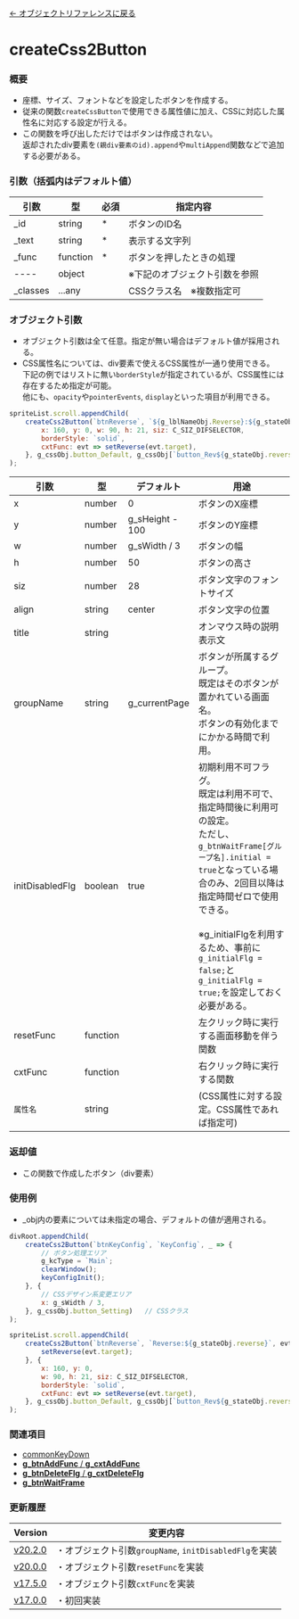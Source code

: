 [← オブジェクトリファレンスに戻る](ObjectReferenceIndex.html)  

# createCss2Button
### 概要
  - 座標、サイズ、フォントなどを設定したボタンを作成する。
  - 従来の関数`createCssButton`で使用できる属性値に加え、CSSに対応した属性名に対応する設定が行える。
  - この関数を呼び出しただけではボタンは作成されない。  
返却されたdiv要素を`(親div要素のid).append`や`multiAppend`関数などで追加する必要がある。

### 引数（括弧内はデフォルト値）

|引数|型|必須|指定内容|
|----|----|----|----|
|_id|string|*|ボタンのID名|
|_text|string|*|表示する文字列|
|_func|function|*|ボタンを押したときの処理|
|----|object||※下記のオブジェクト引数を参照|
|_classes|...any||CSSクラス名　※複数指定可|

### オブジェクト引数
- オブジェクト引数は全て任意。指定が無い場合はデフォルト値が採用される。
- CSS属性名については、div要素で使えるCSS属性が一通り使用できる。  
下記の例ではリストに無い`borderStyle`が指定されているが、CSS属性には存在するため指定が可能。  
他にも、`opacity`や`pointerEvents`, `display`といった項目が利用できる。
```javascript
spriteList.scroll.appendChild(
    createCss2Button(`btnReverse`, `${g_lblNameObj.Reverse}:${g_stateObj.reverse}`, evt => setReverse(evt.target), {
        x: 160, y: 0, w: 90, h: 21, siz: C_SIZ_DIFSELECTOR,
        borderStyle: `solid`,
        cxtFunc: evt => setReverse(evt.target),
    }, g_cssObj.button_Default, g_cssObj[`button_Rev${g_stateObj.reverse}`])
);
```

|引数|型|デフォルト|用途|
|----|----|----|----|
|x|number|0|ボタンのX座標|
|y|number|g_sHeight - 100|ボタンのY座標|
|w|number|g_sWidth / 3|ボタンの幅|
|h|number|50|ボタンの高さ|
|siz|number|28|ボタン文字のフォントサイズ|
|align|string|center|ボタン文字の位置|
|title|string||オンマウス時の説明表示文|
|groupName|string|g_currentPage|ボタンが所属するグループ。<br>既定はそのボタンが置かれている画面名。<br>ボタンの有効化までにかかる時間で利用。|
|initDisabledFlg|boolean|true|初期利用不可フラグ。<br>既定は利用不可で、指定時間後に利用可の設定。<br>ただし、`g_btnWaitFrame[グループ名].initial = true`となっている場合のみ、2回目以降は指定時間ゼロで使用できる。<br><br>※g_initialFlgを利用するため、事前に`g_initialFlg = false;`と`g_initialFlg = true;`を設定しておく必要がある。|
|resetFunc|function||左クリック時に実行する画面移動を伴う関数|
|cxtFunc|function||右クリック時に実行する関数|
|`属性名`|string||(CSS属性に対する設定。CSS属性であれば指定可)|

### 返却値
- この関数で作成したボタン（div要素）

### 使用例
- _obj内の要素については未指定の場合、デフォルトの値が適用される。
```javascript
divRoot.appendChild(
    createCss2Button(`btnKeyConfig`, `KeyConfig`, _ => {
        // ボタン処理エリア
        g_kcType = `Main`;
        clearWindow();
        keyConfigInit();
    }, {
        // CSSデザイン系変更エリア
        x: g_sWidth / 3,
    }, g_cssObj.button_Setting)   // CSSクラス
);

spriteList.scroll.appendChild(
    createCss2Button(`btnReverse`, `Reverse:${g_stateObj.reverse}`, evt => {
        setReverse(evt.target);
    }, {
        x: 160, y: 0,
        w: 90, h: 21, siz: C_SIZ_DIFSELECTOR,
        borderStyle: `solid`,
        cxtFunc: evt => setReverse(evt.target),
    }, g_cssObj.button_Default, g_cssObj[`button_Rev${g_stateObj.reverse}`])
);
```

### 関連項目
- [commonKeyDown](fnc-c0007-commonKeyDown.html)
- [**g_btnAddFunc** / **g_cxtAddFunc**](obj-v0018-g_btnAddFunc.html)
- [**g_btnDeleteFlg** / **g_cxtDeleteFlg**](obj-v0019-g_btnDeleteFlg.html)
- [**g_btnWaitFrame**](obj-v0020-g_btnWaitFrame.html)

### 更新履歴

|Version|変更内容|
|----|----|
|[v20.2.0](https://github.com/cwtickle/danoniplus/releases/tag/v20.2.0)|・オブジェクト引数`groupName`, `initDisabledFlg`を実装|
|[v20.0.0](https://github.com/cwtickle/danoniplus/releases/tag/v20.0.0)|・オブジェクト引数`resetFunc`を実装|
|[v17.5.0](https://github.com/cwtickle/danoniplus/releases/tag/v17.5.0)|・オブジェクト引数`cxtFunc`を実装|
|[v17.0.0](https://github.com/cwtickle/danoniplus/releases/tag/v17.0.0)|・初回実装|